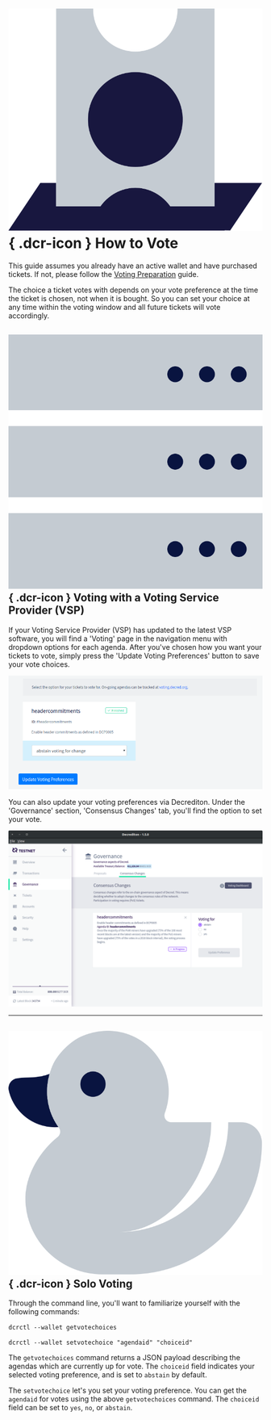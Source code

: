 # ![](../../img/dcr-icons/TicketVoted.svg){ .dcr-icon } How to Vote

This guide assumes you already have an active wallet and have purchased tickets. If not, please follow the [Voting Preparation](overview.md#voting-preparation) guide.

The choice a ticket votes with depends on your vote preference at the time the ticket is chosen, not when it is bought. So you can set your choice at any time within the voting window and all future tickets will vote accordingly.

## ![](../../img/dcr-icons/Servers.svg){ .dcr-icon } Voting with a Voting Service Provider (VSP)

If your Voting Service Provider (VSP) has updated to the latest VSP software, you will find a 'Voting' page in the navigation menu with dropdown options for each agenda. After you've chosen how you want your tickets to vote, simply press the 'Update Voting Preferences' button to save your vote choices.

![VSP voting preferences](../../img/vsp_voting_preferences.png)

You can also update your voting preferences via Decrediton.
Under the 'Governance' section, 'Consensus Changes' tab, you'll find the option
to set your vote.

![Decrediton voting preferences](../../img/decrediton_voting_preferences.png)

---

## ![](../../img/dcr-icons/Solo.svg){ .dcr-icon } Solo Voting

Through the command line, you'll want to familiarize yourself with the following commands:

```no-highlight
dcrctl --wallet getvotechoices
```

```no-highlight
dcrctl --wallet setvotechoice "agendaid" "choiceid"
```

The `getvotechoices` command returns a JSON payload describing the agendas which
are currently up for vote.
The `choiceid` field indicates your selected voting preference, and is set to
`abstain` by default.

The `setvotechoice` let's you set your voting preference.
You can get the `agendaid` for votes using the above `getvotechoices` command.
The `choiceid` field can be set to `yes`, `no`, or `abstain`.
